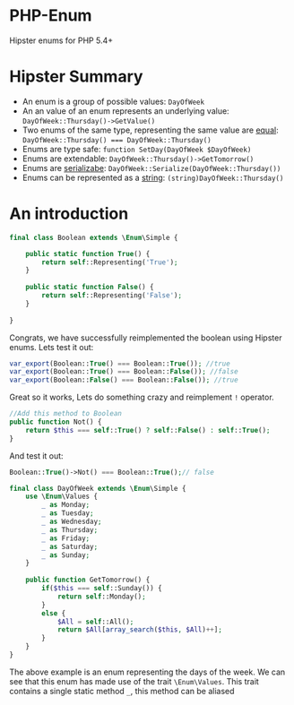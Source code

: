 PHP-Enum
========

Hipster enums for PHP 5.4+

Hipster Summary
===============

- An enum is a group of possible values: `DayOfWeek`
- An an value of an enum represents an underlying value: `DayOfWeek::Thursday()->GetValue()`
- Two enums of the same type, representing the same value are [equal](#comparisons-and-equality): `DayOfWeek::Thursday() === DayOfWeek::Thursday()`
- Enums are type safe: `function SetDay(DayOfWeek $DayOfWeek)`
- Enums are extendable: `DayOfWeek::Thursday()->GetTomorrow()`
- Enums are [serializabe](#serialization): `DayOfWeek::Serialize(DayOfWeek::Thursday())`
- Enums can be represented as a [string](#to-string): `(string)DayOfWeek::Thursday()`

An introduction
===============

```php
final class Boolean extends \Enum\Simple {

    public static function True() {
        return self::Representing('True');
    }
    
    public static function False() {
        return self::Representing('False');
    }
    
}
```

Congrats, we have successfully reimplemented the boolean using Hipster enums.
Lets test it out:
```php
var_export(Boolean::True() === Boolean::True()); //true
var_export(Boolean::True() === Boolean::False()); //false
var_export(Boolean::False() === Boolean::False()); //true
```

Great so it works, Lets do something crazy and reimplement `!` operator.

```php
//Add this method to Boolean
public function Not() {
    return $this === self::True() ? self::False() : self::True();
}
```

And test it out:
```php
Boolean::True()->Not() === Boolean::True();// false
```


```php
final class DayOfWeek extends \Enum\Simple {
    use \Enum\Values {
        _ as Monday;
        _ as Tuesday;
        _ as Wednesday;
        _ as Thursday;
        _ as Friday;
        _ as Saturday;
        _ as Sunday;
    }
    
    public function GetTomorrow() {
        if($this === self::Sunday()) {
            return self::Monday();
        }
        else {
            $All = self::All();
            return $All[array_search($this, $All)++];
        }
    }
}
```

The above example is an enum representing the days of the week. 
We can see that this enum has made use of the trait `\Enum\Values`.
This trait contains a single static method `_`, this method can be aliased

